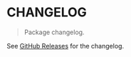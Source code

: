 # CHANGELOG

> Package changelog.

See [GitHub Releases](https://github.com/stdlib-js/math-strided-special-atan-by/releases) for the changelog.